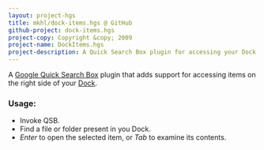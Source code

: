 ```yaml
---
layout: project-hgs
title: mkhl/dock-items.hgs @ GitHub
github-project: dock-items.hgs
project-copy: Copyright &copy; 2009
project-name: DockItems.hgs
project-description: A Quick Search Box plugin for accessing your Dock
---
```


A [Google Quick Search Box][qsb] plugin that adds support for accessing
items on the right side of your [Dock][].

[qsb]: http://code.google.com/p/qsb-mac/ "Google Quick Search Box"
[dock]: http://www.apple.com/macosx/what-is-macosx/dock-and-finder.html

### Usage:

* Invoke QSB.
* Find a file or folder present in you Dock.
* *Enter* to open the selected item, or *Tab* to examine its contents.
